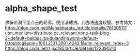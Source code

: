 # alpha_shape_test
求解带洞平面点云的轮廓，使用滚球法。此办法速度较慢。参考博文：
https://blog.csdn.net/Mahabharata_/article/details/78130511?utm_medium=distribute.pc_relevant.none-task-blog-2~default~baidujs_baidulandingword~default-0.topblog&spm=1001.2101.3001.4242.1&utm_relevant_index=3
https://blog.csdn.net/zjjsd195/article/details/122390210

